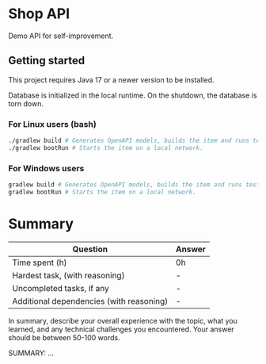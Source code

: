 # Shop API

Demo API for self-improvement.

## Getting started

This project requires Java 17 or a newer version to be installed.

Database is initialized in the local runtime. On the shutdown, the database is torn down.

### For Linux users (bash)

```bash
./gradlew build # Generates OpenAPI models, builds the item and runs tests.
./gradlew bootRun # Starts the item on a local network. 
```

### For Windows users

```bash
gradlew build # Generates OpenAPI models, builds the item and runs tests.
gradlew bootRun # Starts the item on a local network. 
```


# Summary
| Question                                 | Answer |
|------------------------------------------|--------|
| Time  spent (h)                          | 0h     |
| Hardest task, (with reasoning)           | -      |
| Uncompleted tasks, if any                | -      |
| Additional dependencies (with reasoning) | -      | 


In summary, describe your overall experience with the topic, what you learned,
and any technical challenges you encountered. Your answer should be
between 50-100 words.

SUMMARY:
...
